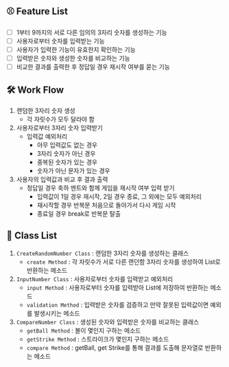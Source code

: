 ## ⚾️ Feature List

- [ ] 1부터 9까지의 서로 다른 임의의 3자리 숫자를 생성하는 기능 
- [ ] 사용자로부터 숫자를 입력받는 기능
- [ ] 사용자가 입력한 기능이 유효한지 확인하는 기능
- [ ] 입력받은 숫자와 생성한 숫자를 비교하는 기능
- [ ] 비교한 결과를 출력한 후 정답일 경우 재시작 여부를 묻는 기능

## 🛠️ Work Flow

1. 랜덤한 3자리 숫자 생성
    - 각 자릿수가 모두 달라야 함
2. 사용자로부터 3자리 숫자 입력받기
   - 입력값 예외처리
     - 아무 입력값도 없는 경우
     - 3자리 숫자가 아닌 경우
     - 중복된 숫자가 있는 경우
     - 숫자가 아닌 문자가 있는 경우
3. 사용자의 입력값과 비교 후 결과 출력
   - 정답일 경우 축하 멘트와 함께 게임을 재시작 여부 입력 받기
     - 입력값이 1일 경우 재시작, 2일 경우 종료, 그 외에는 모두 예외처리 
     - 재시작할 경우 반복문 처음으로 돌아가서 다시 게임 시작
     - 종료일 경우 break로 반복문 탈출

## 🏫 Class List
1. `CreateRandomNumber Class` : 랜덤한 3자리 숫자를 생성하는 클래스
    - `create Method` : 각 자릿수가 서로 다른 랜던함 3자리 숫자를 생성하여 List로 반환하는 메소드
2. `InputNumber Class` : 사용자로부터 숫자를 입력받고 예외처리
   - `input Method` : 사용자로부터 숫자를 입력받아 List<Integer>에 저장하여 반환하는 메소드
   - `validation Method` : 입력받은 숫자를 검증하고 만약 잘못된 입력값이면 예외를 발생시키는 메소드
3. `CompareNumber Class` : 생성된 숫자와 입력받은 숫자를 비교하는 클래스
   - `getBall Method` : 볼이 몇인지 구하는 메소드
   - `getStrike Method` : 스트라이크가 몇인지 구하는 메소드
   - `compare Method` : getBall, get Strike를 통해 결과를 도출해 문자열로 반환하는 메소드